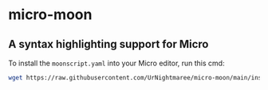 # micro-moon
A syntax highlighting support for Micro
---
To install the `moonscript.yaml` into your Micro editor,
run this cmd:

```bash
wget https://raw.githubusercontent.com/UrNightmaree/micro-moon/main/install.lua && lua install.lua
```
